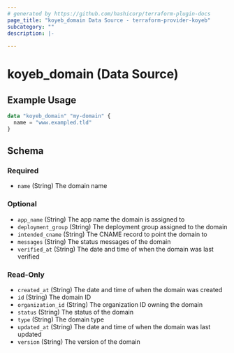 ```yaml
---
# generated by https://github.com/hashicorp/terraform-plugin-docs
page_title: "koyeb_domain Data Source - terraform-provider-koyeb"
subcategory: ""
description: |-
  
---
```


# koyeb_domain (Data Source)



## Example Usage

```terraform
data "koyeb_domain" "my-domain" {
  name = "www.exampled.tld"
}
```

<!-- schema generated by tfplugindocs -->
## Schema

### Required

- `name` (String) The domain name

### Optional

- `app_name` (String) The app name the domain is assigned to
- `deployment_group` (String) The deployment group assigned to the domain
- `intended_cname` (String) The CNAME record to point the domain to
- `messages` (String) The status messages of the domain
- `verified_at` (String) The date and time of when the domain was last verified

### Read-Only

- `created_at` (String) The date and time of when the domain was created
- `id` (String) The domain ID
- `organization_id` (String) The organization ID owning the domain
- `status` (String) The status of the domain
- `type` (String) The domain type
- `updated_at` (String) The date and time of when the domain was last updated
- `version` (String) The version of the domain


